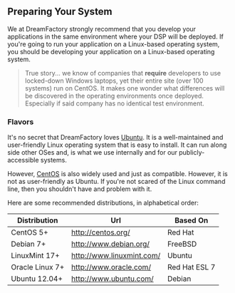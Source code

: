 ## Preparing Your System
We at DreamFactory strongly recommend that you develop your applications in the same environment where your DSP will be deployed. If you're going to run your application on a Linux-based operating system, you should be developing your application on a Linux-based operating system.

> True story... we know of companies that **require** developers to use locked-down Windows laptops, yet their entire site (over 100 systems) run on CentOS. It makes one wonder what differences will be discovered in the operating environments once deployed. Especially if said company has no identical test environment.

### Flavors
It's no secret that DreamFactory loves [Ubuntu](http://www.ubuntu.com/). It is a well-maintained and user-friendly Linux operating system that is easy to install. It can run along side other OSes and, is what we use internally and for our publicly-accessible systems.

However, [CentOS](http://centos.org) is also widely used and just as compatible. However, it is not as user-friendly as Ubuntu. If you're not scared of the Linux command line, then you shouldn't have and problem with it.

Here are some recommended distributions, in alphabetical order:

| Distribution    | Url                       | Based On      |
|-----------------|---------------------------|---------------|
| CentOS 5+       | http://centos.org/        | Red Hat       |
| Debian 7+       | http://www.debian.org/    | FreeBSD       |
| LinuxMint 17+   | http://www.linuxmint.com/ | Ubuntu        |
| Oracle Linux 7+ | http://www.oracle.com/    | Red Hat ESL 7 |
| Ubuntu 12.04+   | http://www.ubuntu.com/    | Debian        |
